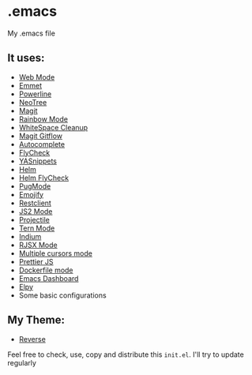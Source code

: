 # .emacs
My .emacs file

## It uses:
* [Web Mode](http://web-mode.org/)
* [Emmet](https://github.com/smihica/emmet-mode)
* [Powerline](https://github.com/milkypostman/powerline)
* [NeoTree](https://github.com/jaypei/emacs-neotree)
* [Magit](https://magit.vc/)
* [Rainbow Mode](https://julien.danjou.info/projects/emacs-packages)
* [WhiteSpace Cleanup](https://github.com/purcell/whitespace-cleanup-mode)
* [Magit Gitflow](https://github.com/jtatarik/magit-gitflow)
* [Autocomplete](https://github.com/auto-complete/auto-complete)
* [FlyCheck](http://www.flycheck.org/en/latest/)
* [YASnippets](https://github.com/joaotavora/yasnippet)
* [Helm](https://github.com/emacs-helm/helm)
* [Helm FlyCheck](https://github.com/yasuyk/helm-flycheck)
* [PugMode](https://github.com/hlissner/emacs-pug-mode)
* [Emojify](https://github.com/iqbalansari/emacs-emojify)
* [Restclient](https://github.com/pashky/restclient.el)
* [JS2 Mode](https://github.com/mooz/js2-mode)
* [Projectile](https://github.com/bbatsov/projectile)
* [Tern Mode](http://ternjs.net/doc/manual.html#emacs)
* [Indium](https://github.com/NicolasPetton/Indium)
* [RJSX Mode](https://github.com/felipeochoa/rjsx-mode)
* [Multiple cursors mode](https://github.com/magnars/multiple-cursors.el)
* [Prettier JS](https://github.com/prettier/prettier-emacs)
* [Dockerfile mode](https://github.com/spotify/dockerfile-mode)
* [Emacs Dashboard](https://github.com/emacs-dashboard/emacs-dashboard)
* [Elpy](https://github.com/jorgenschaefer/elpy/blob/master/README.rst)
* Some basic configurations

## My Theme:
* [Reverse](https://github.com/syohex/emacs-reverse-theme)

Feel free to check, use, copy and distribute this `init.el`. I'll try to update regularly
